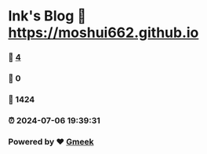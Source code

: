 # Ink's Blog :link: https://moshui662.github.io 
### :page_facing_up: [4](https://moshui662.github.io/tag.html) 
### :speech_balloon: 0 
### :hibiscus: 1424 
### :alarm_clock: 2024-07-06 19:39:31 
### Powered by :heart: [Gmeek](https://github.com/Meekdai/Gmeek)
